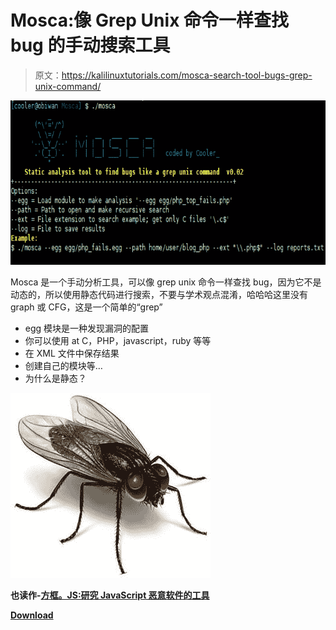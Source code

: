 # Mosca:像 Grep Unix 命令一样查找 bug 的手动搜索工具

> 原文：<https://kalilinuxtutorials.com/mosca-search-tool-bugs-grep-unix-command/>

[![Mosca : Manual Search Tool To Find Bugs Like A Grep Unix Command](img//4892e599e197f7caf1c217bf9c38965a.png "Mosca : Manual Search Tool To Find Bugs Like A Grep Unix Command")](https://1.bp.blogspot.com/-PJYSMJN-G5o/XaVKqzfQazI/AAAAAAAAC6Y/et7gcKZqX6QPR48pAtT7S_rERHjvojM4ACLcBGAsYHQ/s1600/codeview%2B%25281%2529.png)

Mosca 是一个手动分析工具，可以像 grep unix 命令一样查找 bug，因为它不是动态的，所以使用静态代码进行搜索，不要与学术观点混淆，哈哈哈这里没有 graph 或 CFG，这是一个简单的“grep”

*   egg 模块是一种发现漏洞的配置
*   你可以使用 at C，PHP，javascript，ruby 等等
*   在 XML 文件中保存结果
*   创建自己的模块等…
*   为什么是静态？

![](img//585cbad83c6c36b2075b16edd7bc24be.png)

**也读作-[方框。JS:研究 JavaScript 恶意软件的工具](https://kalilinuxtutorials.com/box-js-tool-for-studying-javascript-malware/)**

[**Download**](https://github.com/CoolerVoid/Mosca)